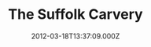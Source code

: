 ---
date: 2012-03-18T13:37:09.000Z
title: The Suffolk Carvery
latitude: 52.246488
longitude: 0.7135748863220215
category: checkin
---